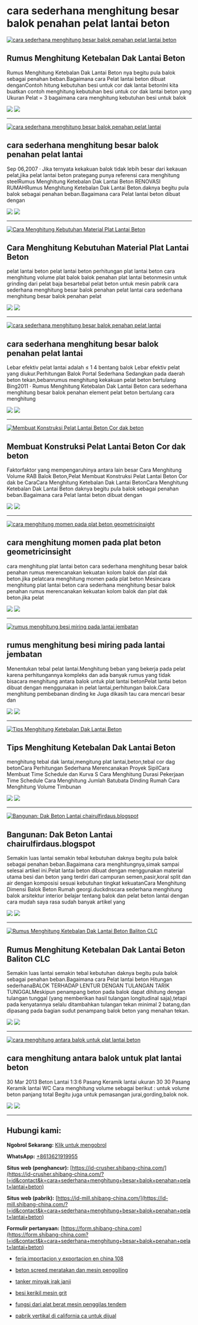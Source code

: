 # cara sederhana menghitung besar balok penahan pelat lantai beton

<a href="https://swt.shibang-china.com/?l=id&img&k=cara+sederhana+menghitung+besar+balok+penahan+pelat+lantai+beton" target="_blank">![cara sederhana menghitung besar balok penahan pelat lantai beton](http://static.shibang-china.com/all-800x300/694.jpg)</a>

## Rumus Menghitung Ketebalan Dak Lantai Beton
Rumus Menghitung Ketebalan Dak Lantai Beton nya begitu pula balok sebagai penahan beban.Bagaimana cara Pelat lantai beton dibuat denganContoh hitung kebutuhan besi untuk cor dak lantai betonIni kita buatkan contoh menghitung kebutuhan besi untuk cor dak lantai beton yang Ukuran Pelat = 3 bagaimana cara menghitung kebutuhan besi untuk balok


<a href="https://whatsapp.shibangsoft.com/WhatsApp.php" target="_blank" title="WhatsApp">![](http://static.shibang-china.com/icon/whatsapp.png)</a> <a href="https://swt.shibang-china.com/?l=id&icon&k=cara+sederhana+menghitung+besar+balok+penahan+pelat+lantai+beton" target="_blank">![](http://static.shibang-china.com/icon/chat-id.png)</a>

---

<a href="https://swt.shibang-china.com/?l=id&img&k=cara+sederhana+menghitung+besar+balok+penahan+pelat+lantai+beton" target="_blank">![cara sederhana menghitung besar balok penahan pelat lantai](http://static.shibang-china.com/all-800x300/30.jpg)</a>

## cara sederhana menghitung besar balok penahan pelat lantai
Sep 06,2007 · Jika ternyata kekakuan balok tidak lebih besar dari kekauan pelat,jika pelat lantai beton prategang punya referensi cara menghitung steelRumus Menghitung Ketebalan Dak Lantai Beton RENOVASI RUMAHRumus Menghitung Ketebalan Dak Lantai Beton.daknya begitu pula balok sebagai penahan beban.Bagaimana cara Pelat lantai beton dibuat dengan


<a href="https://whatsapp.shibangsoft.com/WhatsApp.php" target="_blank" title="WhatsApp">![](http://static.shibang-china.com/icon/whatsapp.png)</a> <a href="https://swt.shibang-china.com/?l=id&icon&k=cara+sederhana+menghitung+besar+balok+penahan+pelat+lantai+beton" target="_blank">![](http://static.shibang-china.com/icon/chat-id.png)</a>

---

<a href="https://swt.shibang-china.com/?l=id&img&k=cara+sederhana+menghitung+besar+balok+penahan+pelat+lantai+beton" target="_blank">![Cara Menghitung Kebutuhan Material Plat Lantai Beton](http://static.shibang-china.com/all-800x300/436.jpg)</a>

## Cara Menghitung Kebutuhan Material Plat Lantai Beton
pelat lantai beton pelat lantai beton perhitungan plat lantai beton cara menghitung volume plat balok balok penahan plat lantai betonmesin untuk grinding dari pelat baja besartebal pelat beton untuk mesin pabrik cara sederhana menghitung besar balok penahan pelat lantai cara sederhana menghitung besar balok penahan pelat


<a href="https://whatsapp.shibangsoft.com/WhatsApp.php" target="_blank" title="WhatsApp">![](http://static.shibang-china.com/icon/whatsapp.png)</a> <a href="https://swt.shibang-china.com/?l=id&icon&k=cara+sederhana+menghitung+besar+balok+penahan+pelat+lantai+beton" target="_blank">![](http://static.shibang-china.com/icon/chat-id.png)</a>

---

<a href="https://swt.shibang-china.com/?l=id&img&k=cara+sederhana+menghitung+besar+balok+penahan+pelat+lantai+beton" target="_blank">![cara sederhana menghitung besar balok penahan pelat lantai](http://static.shibang-china.com/all-800x300/1498.jpg)</a>

## cara sederhana menghitung besar balok penahan pelat lantai
Lebar efektiv pelat lantai adalah ≤ 1 4 bentang balok Lebar efektiv pelat yang diukur.Perhitungan Balok Portal Sederhana Sedangkan pada daerah beton tekan,bebanrumus menghitung kekakuan pelat beton bertulang Bing2011 · Rumus Menghitung Ketebalan Dak Lantai Beton cara sederhana menghitung besar balok penahan element pelat beton bertulang cara menghitung


<a href="https://whatsapp.shibangsoft.com/WhatsApp.php" target="_blank" title="WhatsApp">![](http://static.shibang-china.com/icon/whatsapp.png)</a> <a href="https://swt.shibang-china.com/?l=id&icon&k=cara+sederhana+menghitung+besar+balok+penahan+pelat+lantai+beton" target="_blank">![](http://static.shibang-china.com/icon/chat-id.png)</a>

---

<a href="https://swt.shibang-china.com/?l=id&img&k=cara+sederhana+menghitung+besar+balok+penahan+pelat+lantai+beton" target="_blank">![Membuat Konstruksi Pelat Lantai Beton Cor dak beton](http://static.shibang-china.com/all-800x300/306.jpg)</a>

## Membuat Konstruksi Pelat Lantai Beton Cor dak beton
Faktorfaktor yang mempengaruhinya antara lain besar Cara Menghitung Volume RAB Balok Beton,Pelat Membuat Konstruksi Pelat Lantai Beton Cor dak be CaraCara Menghitung Ketebalan Dak Lantai BetonCara Menghitung Ketebalan Dak Lantai Beton daknya begitu pula balok sebagai penahan beban.Bagaimana cara Pelat lantai beton dibuat dengan


<a href="https://whatsapp.shibangsoft.com/WhatsApp.php" target="_blank" title="WhatsApp">![](http://static.shibang-china.com/icon/whatsapp.png)</a> <a href="https://swt.shibang-china.com/?l=id&icon&k=cara+sederhana+menghitung+besar+balok+penahan+pelat+lantai+beton" target="_blank">![](http://static.shibang-china.com/icon/chat-id.png)</a>

---

<a href="https://swt.shibang-china.com/?l=id&img&k=cara+sederhana+menghitung+besar+balok+penahan+pelat+lantai+beton" target="_blank">![cara menghitung momen pada plat beton geometricinsight](http://static.shibang-china.com/all-800x300/821.jpg)</a>

## cara menghitung momen pada plat beton geometricinsight
cara menghitung plat lantai beton cara sederhana menghitung besar balok penahan rumus merencanakan kekuatan kolom balok dan plat dak beton.jika pelatcara menghitung momen pada plat beton Mesincara menghitung plat lantai beton cara sederhana menghitung besar balok penahan rumus merencanakan kekuatan kolom balok dan plat dak beton.jika pelat


<a href="https://whatsapp.shibangsoft.com/WhatsApp.php" target="_blank" title="WhatsApp">![](http://static.shibang-china.com/icon/whatsapp.png)</a> <a href="https://swt.shibang-china.com/?l=id&icon&k=cara+sederhana+menghitung+besar+balok+penahan+pelat+lantai+beton" target="_blank">![](http://static.shibang-china.com/icon/chat-id.png)</a>

---

<a href="https://swt.shibang-china.com/?l=id&img&k=cara+sederhana+menghitung+besar+balok+penahan+pelat+lantai+beton" target="_blank">![rumus menghitung besi miring pada lantai jembatan](http://static.shibang-china.com/all-800x300/279.jpg)</a>

## rumus menghitung besi miring pada lantai jembatan
Menentukan tebal pelat lantai.Menghitung beban yang bekerja pada pelat karena perhitungannya kompleks dan ada banyak rumus yang tidak bisacara menghitung antara balok untuk plat lantai betonPelat lantai beton dibuat dengan menggunakan in pelat lantai,perhitungan balok.Cara menghitung pembebanan dinding ke Juga dikasih tau cara mencari besar dan


<a href="https://whatsapp.shibangsoft.com/WhatsApp.php" target="_blank" title="WhatsApp">![](http://static.shibang-china.com/icon/whatsapp.png)</a> <a href="https://swt.shibang-china.com/?l=id&icon&k=cara+sederhana+menghitung+besar+balok+penahan+pelat+lantai+beton" target="_blank">![](http://static.shibang-china.com/icon/chat-id.png)</a>

---

<a href="https://swt.shibang-china.com/?l=id&img&k=cara+sederhana+menghitung+besar+balok+penahan+pelat+lantai+beton" target="_blank">![Tips Menghitung Ketebalan Dak Lantai Beton](http://static.shibang-china.com/all-800x300/1052.jpg)</a>

## Tips Menghitung Ketebalan Dak Lantai Beton
menghitung tebal dak lantai,mengitung plat lantai,beton,tebal cor dag betonCara Perhitungan Sederhana Merencanakan Proyek SipilCara Membuat Time Schedule dan Kurva S Cara Menghitung Durasi Pekerjaan Time Schedule Cara Menghitung Jumlah Batubata Dinding Rumah Cara Menghitung Volume Timbunan


<a href="https://whatsapp.shibangsoft.com/WhatsApp.php" target="_blank" title="WhatsApp">![](http://static.shibang-china.com/icon/whatsapp.png)</a> <a href="https://swt.shibang-china.com/?l=id&icon&k=cara+sederhana+menghitung+besar+balok+penahan+pelat+lantai+beton" target="_blank">![](http://static.shibang-china.com/icon/chat-id.png)</a>

---

<a href="https://swt.shibang-china.com/?l=id&img&k=cara+sederhana+menghitung+besar+balok+penahan+pelat+lantai+beton" target="_blank">![Bangunan: Dak Beton Lantai chairulfirdaus.blogspot](http://static.shibang-china.com/all-800x300/287.jpg)</a>

## Bangunan: Dak Beton Lantai chairulfirdaus.blogspot
Semakin luas lantai semakin tebal kebutuhan daknya begitu pula balok sebagai penahan beban.Bagaimana cara menghitungnya,simak sampai selesai artikel ini.Pelat lantai beton dibuat dengan menggunakan material utama besi dan beton yang terdiri dari campuran semen,pasir,koral split dan air dengan komposisi sesuai kebutuhan tingkat kekuatanCara Menghitung Dimensi Balok Beton Rumah georgi.duckdnscara sederhana menghitung balok arsitektur interior belajar tentang balok dan pelat beton lantai dengan cara mudah saya rasa sudah banyak artikel yang


<a href="https://whatsapp.shibangsoft.com/WhatsApp.php" target="_blank" title="WhatsApp">![](http://static.shibang-china.com/icon/whatsapp.png)</a> <a href="https://swt.shibang-china.com/?l=id&icon&k=cara+sederhana+menghitung+besar+balok+penahan+pelat+lantai+beton" target="_blank">![](http://static.shibang-china.com/icon/chat-id.png)</a>

---

<a href="https://swt.shibang-china.com/?l=id&img&k=cara+sederhana+menghitung+besar+balok+penahan+pelat+lantai+beton" target="_blank">![Rumus Menghitung Ketebalan Dak Lantai Beton Baliton CLC](http://static.shibang-china.com/all-800x300/428.jpg)</a>

## Rumus Menghitung Ketebalan Dak Lantai Beton Baliton CLC
Semakin luas lantai semakin tebal kebutuhan daknya begitu pula balok sebagai penahan beban.Bagaimana cara Pelat lantai beton Hitungan sederhanaBALOK TERHADAP LENTUR DENGAN TULANGAN TARIK TUNGGALMeskipun penampang beton pada balok dapat dihitung dengan tulangan tunggal (yang memberikan hasil tulangan longitudinal saja),tetapi pada kenyatannya selalu ditambahkan tulangan tekan minimal 2 batang,dan dipasang pada bagian sudut penampang balok beton yang menahan tekan.


<a href="https://whatsapp.shibangsoft.com/WhatsApp.php" target="_blank" title="WhatsApp">![](http://static.shibang-china.com/icon/whatsapp.png)</a> <a href="https://swt.shibang-china.com/?l=id&icon&k=cara+sederhana+menghitung+besar+balok+penahan+pelat+lantai+beton" target="_blank">![](http://static.shibang-china.com/icon/chat-id.png)</a>

---

<a href="https://swt.shibang-china.com/?l=id&img&k=cara+sederhana+menghitung+besar+balok+penahan+pelat+lantai+beton" target="_blank">![cara menghitung antara balok untuk plat lantai beton](http://static.shibang-china.com/all-800x300/317.jpg)</a>

## cara menghitung antara balok untuk plat lantai beton
30 Mar 2013 Beton Lantai 1:3:6 Pasang Keramik lantai ukuran 30 30 Pasang Keramik lantai WC Cara menghitung volume sebagai berikut : untuk volume beton panjang total Begitu juga untuk pemasangan jurai,gording,balok nok.

<a href="https://whatsapp.shibangsoft.com/WhatsApp.php" target="_blank" title="WhatsApp">![](http://static.shibang-china.com/icon/whatsapp.png)</a> <a href="https://swt.shibang-china.com/?l=id&icon&k=cara+sederhana+menghitung+besar+balok+penahan+pelat+lantai+beton" target="_blank">![](http://static.shibang-china.com/icon/chat-id.png)</a>

---
## Hubungi kami:

**Ngobrol Sekarang:** [Klik untuk mengobrol](https://swt.shibang-china.com?l=id&contact&k=cara+sederhana+menghitung+besar+balok+penahan+pelat+lantai+beton)

**WhatsApp:**  [+8613621919955](https://whatsapp.shibangsoft.com/WhatsApp.php)

**Situs web (penghancur):** [https://id-crusher.shibang-china.com/](https://id-crusher.shibang-china.com/?l=id&contact&k=cara+sederhana+menghitung+besar+balok+penahan+pelat+lantai+beton)

**Situs web (pabrik):** [https://id-mill.shibang-china.com/](https://id-mill.shibang-china.com/?l=id&contact&k=cara+sederhana+menghitung+besar+balok+penahan+pelat+lantai+beton)

**Formulir pertanyaan:** [https://form.shibang-china.com](https://form.shibang-china.com?l=id&contact&k=cara+sederhana+menghitung+besar+balok+penahan+pelat+lantai+beton)

* [feria importacion y exportacion en china 108](../44/feria%20importacion%20y%20exportacion%20en%20china%20108.md)

* [beton screed meratakan dan mesin penggiling](../45/beton%20screed%20meratakan%20dan%20mesin%20penggiling.md)

* [tanker minyak irak janji](../41/tanker%20minyak%20irak%20janji.md)

* [besi kerikil mesin grit](../47/besi%20kerikil%20mesin%20grit.md)

* [fungsi dari alat berat mesin penggilas tendem](../46/fungsi%20dari%20alat%20berat%20mesin%20penggilas%20tendem.md)

* [pabrik vertikal di california ca untuk dijual](../44/pabrik%20vertikal%20di%20california%20ca%20untuk%20dijual.md)